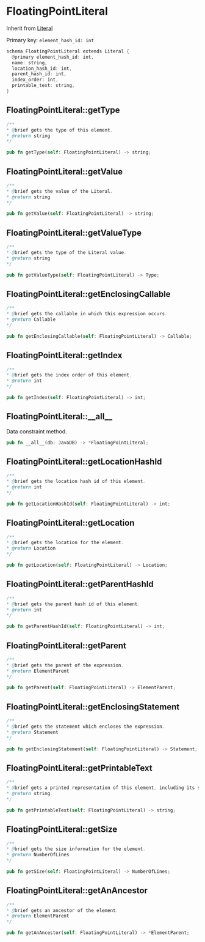 # FloatingPointLiteral

Inherit from [Literal](./Literal.md)

Primary key: `element_hash_id: int`

```rust
schema FloatingPointLiteral extends Literal {
  @primary element_hash_id: int,
  name: string,
  location_hash_id: int,
  parent_hash_id: int,
  index_order: int,
  printable_text: string,
}
```
## FloatingPointLiteral::getType

```java
/**
* @brief gets the type of this element.
* @return string
*/
```
```rust
pub fn getType(self: FloatingPointLiteral) -> string;
```
## FloatingPointLiteral::getValue

```java
/**
* @brief gets the value of the Literal.
* @return string
*/
```
```rust
pub fn getValue(self: FloatingPointLiteral) -> string;
```
## FloatingPointLiteral::getValueType

```java
/**
* @brief gets the type of the Literal value.
* @return string
*/
```
```rust
pub fn getValueType(self: FloatingPointLiteral) -> Type;
```
## FloatingPointLiteral::getEnclosingCallable

```java
/**
* @brief gets the callable in which this expression occurs.
* @return Callable 
*/
```
```rust
pub fn getEnclosingCallable(self: FloatingPointLiteral) -> Callable;
```
## FloatingPointLiteral::getIndex

```java
/**
* @brief gets the index order of this element.
* @return int
*/
```
```rust
pub fn getIndex(self: FloatingPointLiteral) -> int;
```
## FloatingPointLiteral::\_\_all\_\_

Data constraint method.

```rust
pub fn __all__(db: JavaDB) -> *FloatingPointLiteral;
```
## FloatingPointLiteral::getLocationHashId

```java
/**
* @brief gets the location hash id of this element.
* @return int
*/
```
```rust
pub fn getLocationHashId(self: FloatingPointLiteral) -> int;
```
## FloatingPointLiteral::getLocation

```java
/**
* @brief gets the location for the element.
* @return Location
*/
```
```rust
pub fn getLocation(self: FloatingPointLiteral) -> Location;
```
## FloatingPointLiteral::getParentHashId

```java
/**
* @brief gets the parent hash id of this element.
* @return int
*/
```
```rust
pub fn getParentHashId(self: FloatingPointLiteral) -> int;
```
## FloatingPointLiteral::getParent

```java
/**
* @brief gets the parent of the expression.
* @return ElementParent 
*/
```
```rust
pub fn getParent(self: FloatingPointLiteral) -> ElementParent;
```
## FloatingPointLiteral::getEnclosingStatement

```java
/**
* @brief gets the statement which encloses the expression.
* @return Statement 
*/
```
```rust
pub fn getEnclosingStatement(self: FloatingPointLiteral) -> Statement;
```
## FloatingPointLiteral::getPrintableText

```java
/**
* @brief gets a printed representation of this element, including its structure where applicable.
* @return string.
*/
```
```rust
pub fn getPrintableText(self: FloatingPointLiteral) -> string;
```
## FloatingPointLiteral::getSize

```java
/**
* @brief gets the size information for the element.
* @return NumberOfLines
*/
```
```rust
pub fn getSize(self: FloatingPointLiteral) -> NumberOfLines;
```
## FloatingPointLiteral::getAnAncestor

```java
/**
* @brief gets an ancestor of the element.
* @return ElementParent 
*/
```
```rust
pub fn getAnAncestor(self: FloatingPointLiteral) -> *ElementParent;
```
